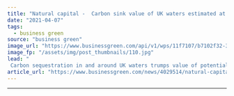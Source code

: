 ```yaml
---
title: "Natural capital -  Carbon sink value of UK waters estimated at £57bn"
date: "2021-04-07"
tags: 
  - business green
source: "business green"
image_url: "https://www.businessgreen.com/api/v1/wps/11f7107/b7102f32-30c1-46e0-a174-9c5706f60a2a/6/cliffs-of-dover-185x114.jpg"
image_fp: "/assets/img/post_thumbnails/110.jpg"
lead: "
 Carbon sequestration in and around UK waters trumps value of potential fossil fuel extraction in these areas, Office for National Statistics estimates ..."
article_url: "https://www.businessgreen.com/news/4029514/natural-capital-carbon-sink-value-uk-waters-estimated-gbp57bn"
---
```


---
